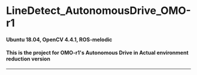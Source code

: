 # LineDetect_AutonomousDrive_OMO-r1

#### Ubuntu 18.04, OpenCV 4.4.1, ROS-melodic

#### This is the project for OMO-r1's Autonomous Drive in Actual environment reduction version

* * *
